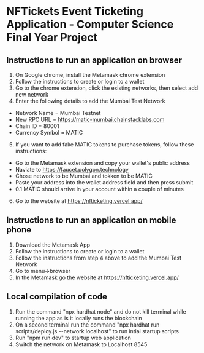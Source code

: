 # NFTickets Event Ticketing Application - Computer Science Final Year Project

## Instructions to run an application on browser

1. On Google chrome, install the Metamask chrome extension
2. Follow the instructions to create or login to a wallet
3. Go to the chrome extension, click the existing networks, then select add new network
4. Enter the following details to add the Mumbai Test Network

- Network Name = Mumbai Testnet
- New RPC URL = https://matic-mumbai.chainstacklabs.com
- Chain ID = 80001
- Currency Symbol = MATIC

5. If you want to add fake MATIC tokens to purchase tokens, follow these instructions:

- Go to the Metamask extension and copy your wallet's public address
- Naviate to https://faucet.polygon.technology
- Chose network to be Mumbai and tokken to be MATIC
- Paste your address into the wallet address field and then press submit
- 0.1 MATIC should arrive in your account within a couple of minutes

6. Go to the website at https://nfticketing.vercel.app/

## Instructions to run an application on mobile phone

1. Download the Metamask App
2. Follow the instructions to create or login to a wallet
3. Follow the instructions from step 4 above to add the Mumbai Test Network
4. Go to menu->browser
5. In the Metamask go the website at https://nfticketing.vercel.app/

## Local compilation of code

1. Run the command "npx hardhat node" and do not kill terminal while running the app as is it locally runs the blockchain
2. On a second terminal run the command "npx hardhat run scripts/deploy.js --network localhost" to run intial startup scripts
3. Run "npm run dev" to startup web application
4. Switch the network on Metamask to Localhost 8545
